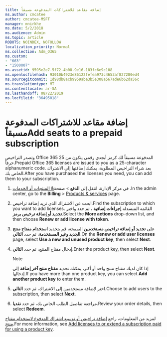 ```yaml
---
title: إضافة مقاعد للاشتراكات المدفوعة مسبقاً
ms.author: cmcatee
author: cmcatee-MSFT
manager: mnirkhe
ms.date: 5/2/2018
ms.audience: Admin
ms.topic: article
ROBOTS: NOINDEX, NOFOLLOW
localization_priority: Normal
ms.collection: Adm_O365
ms.custom:
- "663"
- "1500007"
ms.assetid: 9595e2e7-5f72-4b08-9e16-183fc6e9c108
ms.openlocfilehash: 93010b4923e86122fefea973c4653af827280ed4
ms.sourcegitcommit: 1d98db8acb9959aba3b5e308a567ade6b62da56c
ms.translationtype: MT
ms.contentlocale: ar-SA
ms.lasthandoff: 08/22/2019
ms.locfileid: "36495018"
---
```

# <a name="add-seats-to-a-prepaid-subscription"></a><span data-ttu-id="296fd-102">إضافة مقاعد للاشتراكات المدفوعة مسبقاً</span><span class="sxs-lookup"><span data-stu-id="296fd-102">Add seats to a prepaid subscription</span></span>

<span data-ttu-id="296fd-103">وتصدر التراخيص Office 365 المدفوعة مسبقاً لك كرمز أبجدي رقمي يتكون من 25 حرفاً.</span><span class="sxs-lookup"><span data-stu-id="296fd-103">Prepaid Office 365 licenses are issued to you as a 25-character alphanumeric code.</span></span> <span data-ttu-id="296fd-104">بعد شراء التراخيص المطلوبة، يمكنك إضافتها إلى الاشتراك الخاص بك.</span><span class="sxs-lookup"><span data-stu-id="296fd-104">After you have purchased the licenses you need, you can add them to your subscription.</span></span> 

1. <span data-ttu-id="296fd-105">في مركز الإدارة، انتقل إلى **الدفع** > صفحة[& المنتجات أو الخدمات](https://go.microsoft.com/fwlink/p/?linkid=842054) .</span><span class="sxs-lookup"><span data-stu-id="296fd-105">In the admin center, go to the **Billing** > [Products & services](https://go.microsoft.com/fwlink/p/?linkid=842054) page.</span></span>

2. <span data-ttu-id="296fd-106">ابحث عن الاشتراك الذي تريد إضافة تراخيص.</span><span class="sxs-lookup"><span data-stu-id="296fd-106">Find the subscription to which you want to add licenses.</span></span> <span data-ttu-id="296fd-107">القائمة المنسدلة **إجراءات إضافية** ، ثم حدد واختر **تجديد أو إضافة ترخيص برمز**.</span><span class="sxs-lookup"><span data-stu-id="296fd-107">Select the **More actions** drop-down list, and then choose **Renew or add license with token**.</span></span>

3. <span data-ttu-id="296fd-108">على **تجديد أو إضافة تراخيص مستخدمين** الصفحة، قم بتحديد **استخدام مفتاح منتج الجديد وغير المستخدمة**، ثم حدد **التالي**.</span><span class="sxs-lookup"><span data-stu-id="296fd-108">On the **Renew or add user licenses** page, select **Use a new and unused product key**, then select **Next**.</span></span>

4. <span data-ttu-id="296fd-109">إدخال مفتاح المنتج، ثم حدد **التالي**.</span><span class="sxs-lookup"><span data-stu-id="296fd-109">Enter the product key, then select **Next**.</span></span>

    > [!NOTE]
    > <span data-ttu-id="296fd-110">إذا كان لديك مفتاح منتج واحد أو أكثر، يمكنك تحديد **مفتاح منتج آخر إضافة** إلى إدخالها.</span><span class="sxs-lookup"><span data-stu-id="296fd-110">If you have more than one product key, you can select **Add another product key** to enter them.</span></span>

5. <span data-ttu-id="296fd-111">اختر لإضافة مستخدمين إلى الاشتراك، ثم حدد **التالي**.</span><span class="sxs-lookup"><span data-stu-id="296fd-111">Choose to add users to the subscription, then select **Next**.</span></span>

6. <span data-ttu-id="296fd-112">مراجعة تفاصيل الطلب الخاص بك، ثم حدد **نقديا**.</span><span class="sxs-lookup"><span data-stu-id="296fd-112">Review your order details, then select **Redeem**.</span></span>

<span data-ttu-id="296fd-113">لمزيد من المعلومات، راجع [إضافة تراخيص أو توسيع اشتراك المدفوع لاستخدام مفتاح منتج](https://docs.microsoft.com/office365/admin/misc/add-licenses-using-product-key).</span><span class="sxs-lookup"><span data-stu-id="296fd-113">For more information, see [Add licenses to or extend a subscription paid for using a product key](https://docs.microsoft.com/office365/admin/misc/add-licenses-using-product-key).</span></span>